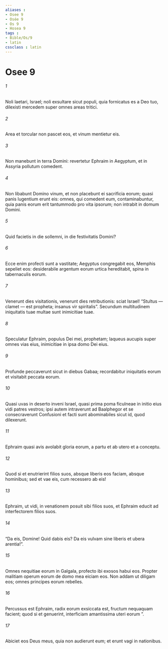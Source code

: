 ```yaml
---
aliases : 
- Osee 9
- Osée 9
- Os 9
- Hosea 9
tags : 
- Bible/Os/9
- latin
cssclass : latin
---
```


# Osee 9

###### 1
Noli laetari, Israel; noli exsultare sicut populi, quia fornicatus es a Deo tuo, dilexisti mercedem super omnes areas tritici.
###### 2
Area et torcular non pascet eos, et vinum mentietur eis.
###### 3
Non manebunt in terra Domini: revertetur Ephraim in Aegyptum, et in Assyria pollutum comedent.
###### 4
Non libabunt Domino vinum, et non placebunt ei sacrificia eorum; quasi panis lugentium erunt eis: omnes, qui comedent eum, contaminabuntur, quia panis eorum erit tantummodo pro vita ipsorum; non intrabit in domum Domini.
###### 5
Quid facietis in die sollemni, in die festivitatis Domini?
###### 6
Ecce enim profecti sunt a vastitate; Aegyptus congregabit eos, Memphis sepeliet eos: desiderabile argentum eorum urtica hereditabit, spina in tabernaculis eorum.
###### 7
Venerunt dies visitationis, venerunt dies retributionis: sciat Israel! “Stultus — clamet — est propheta; insanus vir spiritalis”. Secundum multitudinem iniquitatis tuae multae sunt inimicitiae tuae.
###### 8
Speculatur Ephraim, populus Dei mei, prophetam; laqueus aucupis super omnes vias eius, inimicitiae in ipsa domo Dei eius.
###### 9
Profunde peccaverunt sicut in diebus Gabaa; recordabitur iniquitatis eorum et visitabit peccata eorum.
###### 10
Quasi uvas in deserto inveni Israel, quasi prima poma ficulneae in initio eius vidi patres vestros; ipsi autem intraverunt ad Baalphegor et se consecraverunt Confusioni et facti sunt abominabiles sicut id, quod dilexerunt.
###### 11
Ephraim quasi avis avolabit gloria eorum, a partu et ab utero et a conceptu.
###### 12
Quod si et enutrierint filios suos, absque liberis eos faciam, absque hominibus; sed et vae eis, cum recessero ab eis!
###### 13
Ephraim, ut vidi, in venationem posuit sibi filios suos, et Ephraim educit ad interfectorem filios suos.
###### 14
“Da eis, Domine! Quid dabis eis? Da eis vulvam sine liberis et ubera arentia!”.
###### 15
Omnes nequitiae eorum in Galgala, profecto ibi exosos habui eos. Propter malitiam operum eorum de domo mea eiciam eos. Non addam ut diligam eos; omnes principes eorum rebelles.
###### 16
Percussus est Ephraim, radix eorum exsiccata est, fructum nequaquam facient; quod si et genuerint, interficiam amantissima uteri eorum ”.
###### 17
Abiciet eos Deus meus, quia non audierunt eum; et erunt vagi in nationibus.
